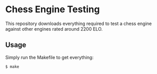 # Chess Engine Testing

This repository downloads everything required to test a chess engine against
other engines rated around 2200 ELO.

## Usage

Simply run the Makefile to get everything:

    $ make
